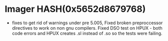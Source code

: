 # Imager HASH(0x5652d8679768)

- fixes to get rid of warnings under pre 5.005,   Fixed broken preproccessor directives to work on non gnu  compilers.  Fixed DSO test on HPUX - both code errors and  HPUX creates .sl instead of .so so the tests were failing.